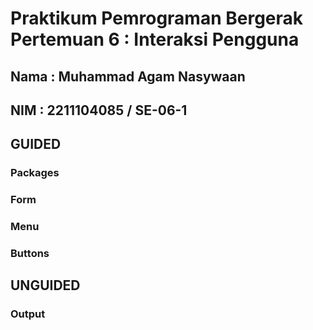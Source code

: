 # Praktikum Pemrograman Bergerak Pertemuan 6 : Interaksi Pengguna
## Nama : Muhammad Agam Nasywaan
## NIM : 2211104085 / SE-06-1

## GUIDED
### Packages
### Form
### Menu
### Buttons


## UNGUIDED
### Output